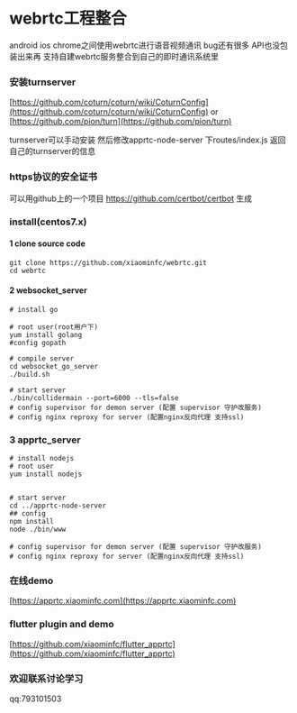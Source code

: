 # webrtc工程整合

android ios chrome之间使用webrtc进行语音视频通讯 bug还有很多 API也没包装出来再
支持自建webrtc服务整合到自己的即时通讯系统里

### 安装turnserver

[https://github.com/coturn/coturn/wiki/CoturnConfig](https://github.com/coturn/coturn/wiki/CoturnConfig)
or
[https://github.com/pion/turn](https://github.com/pion/turn)


turnserver可以手动安装 然后修改apprtc-node-server 下routes/index.js
返回自己的turnserver的信息


### https协议的安全证书

可以用github上的一个项目 https://github.com/certbot/certbot 生成



### install(centos7.x)

#### 1 clone source code

```
git clone https://github.com/xiaominfc/webrtc.git 
cd webrtc
```

#### 2 websocket_server


```
# install go 

# root user(root用户下)
yum install golang
#config gopath

# compile server
cd websocket_go_server
./build.sh

# start server 
./bin/collidermain --port=6000 --tls=false
# config supervisor for demon server (配置 supervisor 守护改服务)
# config nginx reproxy for server (配置nginx反向代理 支持ssl)

```


### 3 apprtc_server

```
# install nodejs
# root user
yum install nodejs


# start server
cd ../apprtc-node-server
## config 
npm install
node ./bin/www

# config supervisor for demon server (配置 supervisor 守护改服务)
# config nginx reproxy for server (配置nginx反向代理 支持ssl)

```





### 在线demo
[https://apprtc.xiaominfc.com](https://apprtc.xiaominfc.com)



### flutter plugin and demo

[https://github.com/xiaominfc/flutter_apprtc](https://github.com/xiaominfc/flutter_apprtc)



### 欢迎联系讨论学习 
qq:793101503
